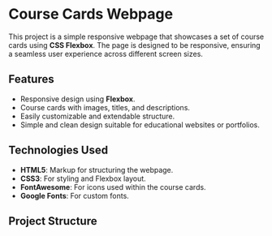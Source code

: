 
# Course Cards Webpage

This project is a simple responsive webpage that showcases a set of course cards using **CSS Flexbox**. The page is designed to be responsive, ensuring a seamless user experience across different screen sizes.

## Features

- Responsive design using **Flexbox**.
- Course cards with images, titles, and descriptions.
- Easily customizable and extendable structure.
- Simple and clean design suitable for educational websites or portfolios.

## Technologies Used

- **HTML5**: Markup for structuring the webpage.
- **CSS3**: For styling and Flexbox layout.
- **FontAwesome**: For icons used within the course cards.
- **Google Fonts**: For custom fonts.

## Project Structure


